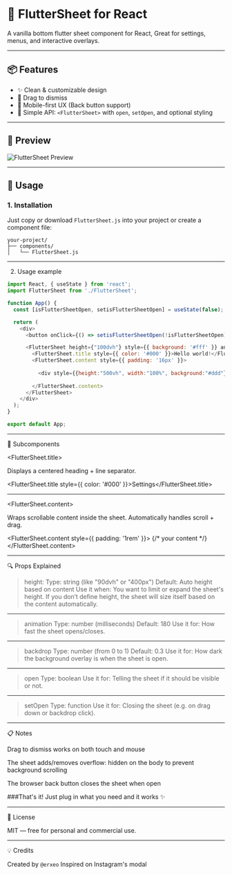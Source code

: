# 🚀 FlutterSheet for React

A vanilla bottom flutter sheet component for React, Great for settings, menus, and interactive overlays.

---

## 📦 Features

- ✨ Clean & customizable design
- 🎯 Drag to dismiss
- 📱 Mobile-first UX (Back button support)
- 🧾 Simple API: `<FlutterSheet>` with `open`, `setOpen`, and optional styling

---

## 📸 Preview

![FlutterSheet Preview](https://user-images.githubusercontent.com/your-image.gif) 

---

## 🚀 Usage

### 1. Installation

Just copy or download `FlutterSheet.js` into your project or create a component file:

```tree
your-project/
├── components/
│   └── FlutterSheet.js
```


---

2. Usage example

```js
import React, { useState } from 'react';
import FlutterSheet from './FlutterSheet';

function App() {
  const [isFlutterSheetOpen, setisFlutterSheetOpen] = useState(false);

  return (
    <div>
      <button onClick={() => setisFlutterSheetOpen(!isFlutterSheetOpen)}>Open Sheet</button>

      <FlutterSheet height={"100dvh"} style={{ background: '#fff' }} animation={100} backdrop={0.5} open={isFlutterSheetOpen} setOpen={setisFlutterSheetOpen} >
        <FlutterSheet.title style={{ color: '#000' }}>Hello world!</FlutterSheet.title>
        <FlutterSheet.content style={{ padding: '16px' }}>
        
          <div style={{height:"500vh", width:"100%", background:"#ddd"}}>A loooooooooooooooooooong div to test scroll</div>
          
        </FlutterSheet.content>
      </FlutterSheet>
    </div>
  );
}

export default App;
```
---
🧱 Subcomponents

<FlutterSheet.title>

Displays a centered heading + line separator.

<FlutterSheet.title style={{ color: '#000' }}>Settings</FlutterSheet.title>


---

<FlutterSheet.content>

Wraps scrollable content inside the sheet. Automatically handles scroll + drag.

<FlutterSheet.content style={{ padding: '1rem' }}>
  {/* your content */}
</FlutterSheet.content>

---

🔍 Props Explained

>height:
>Type: string (like "90dvh" or "400px")
>Default: Auto height based on content
>Use it when: You want to limit or expand the sheet's height.
> If you don’t define height, the sheet will size itself based on the content automatically.

---

>animation
>Type: number (milliseconds)
>Default: 180
>Use it for: How fast the sheet opens/closes.

---

>backdrop
>Type: number (from 0 to 1)
>Default: 0.3
>Use it for: How dark the background overlay is when the sheet is open.

---

>open
>Type: boolean
>Use it for: Telling the sheet if it should be visible or not.

---

>setOpen
>Type: function
>Use it for: Closing the sheet (e.g. on drag down or backdrop click).

---


📋 Notes

Drag to dismiss works on both touch and mouse

The sheet adds/removes overflow: hidden on the body to prevent background scrolling

The browser back button closes the sheet when open


###That's it! Just plug in what you need and it works ✨

---

📄 License

MIT — free for personal and commercial use.

---

💡 Credits

Created by ```@erxeo``` 
Inspired on Instagram's modal

